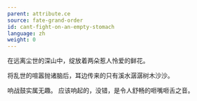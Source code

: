 ```yaml
---
parent: attribute.ce
source: fate-grand-order
id: cant-fight-on-an-empty-stomach
language: zh
weight: 0
---
```


在远离尘世的深山中，绽放着两朵惹人怜爱的鲜花。

将乱世的喧嚣抛诸脑后，耳边传来的只有溪水潺潺树木沙沙。

响战鼓实属无趣。
应该响起的，没错，是令人舒畅的咂嘴咂舌之音。
